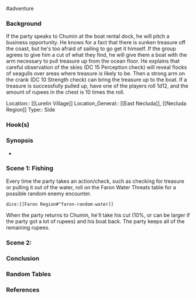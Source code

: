 #adventure 

### Background

If the party speaks to Chumin at the boat rental dock, he will pitch a business opportunity. He knows for a fact that there is sunken treasure off the coast, but he's too afraid of sailing to go get it himself. If the group agrees to give him a cut of what they find, he will give them a boat with the arm necessary to pull treasure up from the ocean floor. He explains that careful observation of the skies (DC 15 Perception check) will reveal flocks of seagulls over areas where treasure is likely to be. Then a strong arm on the crank (DC 10 Strength check) can bring the treasure up to the boat. If a treasure is successfully pulled up, have one of the players roll 1d12, and the amount of rupees in the chest is 10 times the roll.

Location:: [[Lurelin Village]]
Location_General:: [[East Necluda]], [[Necluda Region]]
Type:: Side

### Hook(s)


### Synopsis

- 

### Scene 1: Fishing

Every time the party takes an action/check, such as checking for treasure or pulling it out of the water, roll on the Faron Water Threats table for a possible random enemy encounter.

`dice:[[Faron Region#^faron-random-water]]`

When the party returns to Chumin, he'll take his cut (10%, or can be larger if the party got a lot of rupees) and his boat back. The party keeps all of the remaining rupees.

### Scene 2: 


### Conclusion


### Random Tables


### References